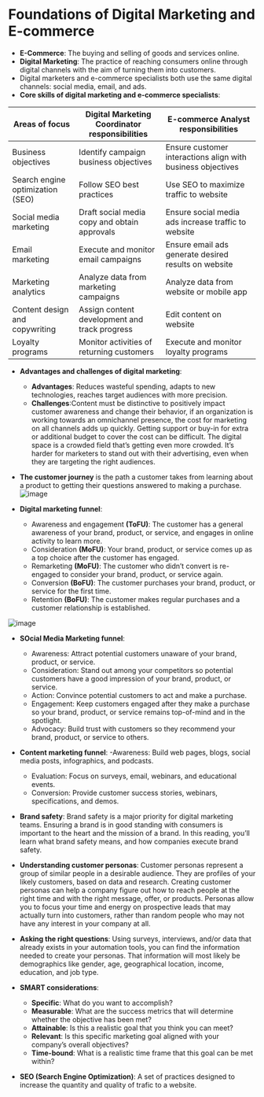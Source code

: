 # Foundations of Digital Marketing and E-commerce
- **E-Commerce**: The buying and selling of goods and services online.
- **Digital Marketing**: The practice of reaching consumers online through digital channels with the aim of turning them into customers.
- Digital marketers and e-commerce specialists both use the same digital channels: social media, email, and ads.
- **Core skills of digital marketing and e-commerce specialists**:

|Areas of focus|Digital Marketing Coordinator responsibilities|E-commerce Analyst responsibilities|
|--|--|--|
|Business objectives|Identify campaign business objectives |Ensure customer interactions align with business objectives|
|Search engine optimization (SEO)|Follow SEO best practices|Use SEO to maximize traffic to website|
|Social media marketing|Draft social media copy and obtain approvals|Ensure social media ads increase traffic to website|
|Email marketing|Execute and monitor email campaigns|Ensure email ads generate desired results on website|
|Marketing analytics|Analyze data from marketing campaigns|Analyze data from website or mobile app|
|Content design and copywriting|Assign content development and track progress|Edit content on website|
|Loyalty programs|Monitor activities of returning customers|Execute and monitor loyalty programs|

- **Advantages and challenges of digital marketing**:
  - **Advantages**: Reduces wasteful spending, adapts to new technologies, reaches target audiences with more precision.
  - **Challenges**:Content must be distinctive to positively impact customer awareness and change their behavior, if an organization is working towards an omnichannel presence, the cost for marketing on all channels adds up quickly. Getting support or buy-in for extra or additional budget to cover the cost can be difficult. The digital space is a crowded field that’s getting even more crowded. It’s harder for marketers to stand out with their advertising, even when they are targeting the right audiences.

 - **The customer journey** is the path a customer takes from learning about a product to getting their questions answered to making a purchase.
![image](https://github.com/khoaht312/Google-Digital-Marketing-E-commerce/assets/69152064/836ce77b-a5e0-4152-8ad4-42e69176b401)

- **Digital marketing funnel**:
  - Awareness and engagement **(ToFU)**: The customer has a general awareness of your brand, product, or service, and engages in online activity to learn more.
  - Consideration **(MoFU)**: Your brand, product, or service comes up as a top choice after the customer has engaged.
  - Remarketing **(MoFU)**: The customer who didn’t convert is re-engaged to consider your brand, product, or service again.
  - Conversion **(BoFU)**: The customer purchases your brand, product, or service for the first time.
  - Retention **(BoFU)**: The customer makes regular purchases and a customer relationship is established.
 
![image](https://github.com/khoaht312/Google-Digital-Marketing-E-commerce/assets/69152064/1b468e97-62cc-4255-8ae3-bbb4e0d3e049)

- **SOcial Media Marketing funnel**:
  - Awareness: Attract potential customers unaware of your brand, product, or service.
  - Consideration: Stand out among your competitors so potential customers have a good impression of your brand, product, or service.
  - Action: Convince potential customers to act and make a purchase.
  - Engagement: Keep customers engaged after they make a purchase so your brand, product, or service remains top-of-mind and in the spotlight.
  - Advocacy: Build trust with customers so they recommend your brand, product, or service to others.
 
- **Content marketing funnel**:
  -Awareness: Build web pages, blogs, social media posts, infographics, and podcasts.
  - Evaluation: Focus on surveys, email, webinars, and educational events.
  - Conversion: Provide customer success stories, webinars, specifications, and demos.

- **Brand safety**: Brand safety is a major priority for digital marketing teams. Ensuring a brand is in good standing with consumers is important to the heart and the mission of a brand. In this reading, you’ll learn what brand safety means, and how companies execute brand safety.

- **Understanding customer personas**: Customer personas represent a group of similar people in a desirable audience. They are profiles of your likely customers, based on data and research. Creating customer personas can help a company figure out how to reach people at the right time and with the right message, offer, or products. Personas allow you to focus your time and energy on prospective leads that may actually turn into customers, rather than random people who may not have any interest in your company at all.

- **Asking the right questions**: Using surveys, interviews, and/or data that already exists in your automation tools, you can find the information needed to create your personas. That information will most likely be demographics like gender, age, geographical location, income, education, and job type.

- **SMART considerations**:
  - **Specific**: What do you want to accomplish?
  - **Measurable**: What are the success metrics that will determine whether the objective has been met? 
  - **Attainable**: Is this a realistic goal that you think you can meet?
  - **Relevant**: Is this specific marketing goal aligned with your company’s overall objectives? 
  - **Time-bound**: What is a realistic time frame that this goal can be met within?
 
- **SEO (Search Engine Optimization)**: A set of practices designed to increase the quantity and quality of trafic to a website.
